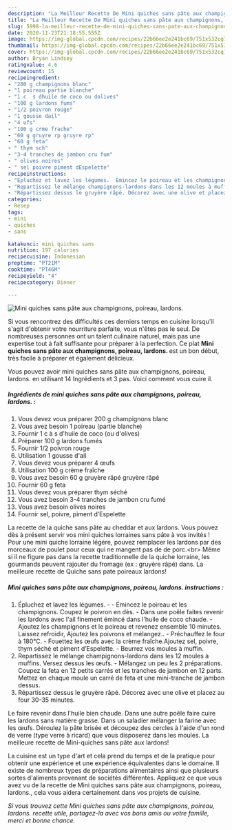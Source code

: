 ```yaml
---
description: "La Meilleur Recette De Mini quiches sans pâte aux champignons, poireau, lardons."
title: "La Meilleur Recette De Mini quiches sans pâte aux champignons, poireau, lardons."
slug: 5998-la-meilleur-recette-de-mini-quiches-sans-pate-aux-champignons-poireau-lardons
date: 2020-11-23T21:18:55.555Z
image: https://img-global.cpcdn.com/recipes/22b66ee2e241bc69/751x532cq70/mini-quiches-sans-pate-aux-champignons-poireau-lardons-photo-principale-de-la-recette.jpg
thumbnail: https://img-global.cpcdn.com/recipes/22b66ee2e241bc69/751x532cq70/mini-quiches-sans-pate-aux-champignons-poireau-lardons-photo-principale-de-la-recette.jpg
cover: https://img-global.cpcdn.com/recipes/22b66ee2e241bc69/751x532cq70/mini-quiches-sans-pate-aux-champignons-poireau-lardons-photo-principale-de-la-recette.jpg
author: Bryan Lindsey
ratingvalue: 4.6
reviewcount: 15
recipeingredient:
- "200 g champignons blanc"
- "1 poireau partie blanche"
- "1 c  s dhuile de coco ou dolives"
- "100 g lardons fums"
- "1/2 poivron rouge"
- "1 gousse dail"
- "4 ufs"
- "100 g crme frache"
- "60 g gruyre rp gruyre rp"
- "60 g feta"
- " thym sch"
- "3-4 tranches de jambon cru fum"
- " olives noires"
- " sel poivre piment dEspelette"
recipeinstructions:
- "Épluchez et lavez les légumes.  Émincez le poireau et les champignons. Coupez le poivron en dès. Dans une poêle faites revenir les lardons avec l&#39;ail finement émincé dans l&#39;huile de coco chaude. Ajoutez les champignons et le poireau et revenez ensemble 10 minutes. Laissez refroidir, Ajoutez les poivrons et mélangez.. Préchauffez le four à 180°C. Fouettez les œufs avec la crème fraîche.Ajoutez sel, poivre, thym séché et piment d’Espelette. Beurrez vos moules à muffin."
- "Repartissez le mélange champignons-lardons dans les 12 moules à muffins. Versez dessus les œufs. Mélangez un peu les 2 préparations. Coupez la feta en 12 petits carrés et les tranches de jambon en 12 parts. Mettez en chaque moule un carré de feta et une mini-tranche de jambon dessus."
- "Répartissez dessus le gruyère râpé. Décorez avec une olive et placez au four 30-35 minutes."
categories:
- Resep
tags:
- mini
- quiches
- sans

katakunci: mini quiches sans 
nutrition: 197 calories
recipecuisine: Indonesian
preptime: "PT21M"
cooktime: "PT46M"
recipeyield: "4"
recipecategory: Dinner

---
```



![Mini quiches sans pâte aux champignons, poireau, lardons.](https://img-global.cpcdn.com/recipes/22b66ee2e241bc69/751x532cq70/mini-quiches-sans-pate-aux-champignons-poireau-lardons-photo-principale-de-la-recette.jpg)

Si vous rencontrez des difficultés ces derniers temps en cuisine lorsqu'il s'agit d'obtenir votre nourriture parfaite, vous n'êtes pas le seul. De nombreuses personnes ont un talent culinaire naturel, mais pas une expertise tout à fait suffisante pour préparer à la perfection. Ce plat <strong> Mini quiches sans pâte aux champignons, poireau, lardons. </strong> est un bon début, très facile à préparer et également délicieux.

<!--inarticleads1-->

Vous pouvez avoir mini quiches sans pâte aux champignons, poireau, lardons. en utilisant 14 Ingrédients et 3 pas. Voici comment vous cuire il.

##### Ingrédients de mini quiches sans pâte aux champignons, poireau, lardons. :

1. Vous devez vous préparer 200 g champignons blanc
1. Vous avez besoin 1 poireau (partie blanche)
1. Fournir 1 c à s d&#39;huile de coco (ou d&#39;olives)
1. Préparer 100 g lardons fumés
1. Fournir 1/2 poivron rouge
1. Utilisation 1 gousse d&#39;ail
1. Vous devez vous préparer 4 œufs
1. Utilisation 100 g crème fraîche
1. Vous avez besoin 60 g gruyère râpé gruyère râpé
1. Fournir 60 g feta
1. Vous devez vous préparer  thym séché
1. Vous avez besoin 3-4 tranches de jambon cru fumé
1. Vous avez besoin  olives noires
1. Fournir  sel, poivre, piment d’Espelette


La recette de la quiche sans pâte au cheddar et aux lardons. Vous pouvez dès à présent servir vos mini quiches lorraines sans pâte à vos invités ! Pour une mini quiche lorraine légère, pouvez remplacer les lardons par des morceaux de poulet pour ceux qui ne mangent pas de de porc.&lt;br&gt; Même si il ne figure pas dans la recette traditionnelle de la quiche lorraine, les gourmands peuvent rajouter du fromage (ex : gruyère râpé) dans. La meilleure recette de Quiche sans pate poireaux lardons! 

<!--inarticleads2-->

##### Mini quiches sans pâte aux champignons, poireau, lardons. instructions :

1. Épluchez et lavez les légumes. -  - Émincez le poireau et les champignons. Coupez le poivron en dès. - Dans une poêle faites revenir les lardons avec l&#39;ail finement émincé dans l&#39;huile de coco chaude. - Ajoutez les champignons et le poireau et revenez ensemble 10 minutes. Laissez refroidir, Ajoutez les poivrons et mélangez.. - Préchauffez le four à 180°C. - Fouettez les œufs avec la crème fraîche.Ajoutez sel, poivre, thym séché et piment d’Espelette. - Beurrez vos moules à muffin.
1. Repartissez le mélange champignons-lardons dans les 12 moules à muffins. Versez dessus les œufs. - Mélangez un peu les 2 préparations. Coupez la feta en 12 petits carrés et les tranches de jambon en 12 parts. Mettez en chaque moule un carré de feta et une mini-tranche de jambon dessus.
1. Répartissez dessus le gruyère râpé. Décorez avec une olive et placez au four 30-35 minutes.


Le faire revenir dans l&#39;huile bien chaude. Dans une autre poêle faire cuire les lardons sans matière grasse. Dans un saladier mélanger la farine avec les œufs. Déroulez la pâte brisée et découpez des cercles à l&#39;aide d&#39;un rond de verre (type verre à ricard) que vous disposerez dans les moules. La meilleure recette de Mini-quiches sans pâte aux lardons! 

<!--inarticleads1-->

<p>
La cuisine est un type d'art et cela prend du temps et de la pratique pour obtenir une expérience et une expérience équivalentes dans le domaine. Il existe de nombreux types de préparations alimentaires ainsi que plusieurs sortes d'aliments provenant de sociétés différentes. Appliquez ce que vous avez vu de la recette de Mini quiches sans pâte aux champignons, poireau, lardons., cela vous aidera certainement dans vos projets de cuisine.
</p>

<p>
<i>Si vous trouvez cette Mini quiches sans pâte aux champignons, poireau, lardons. recette utile, partagez-la avec vos bons amis ou votre famille, merci et bonne chance.</i>
</p>
